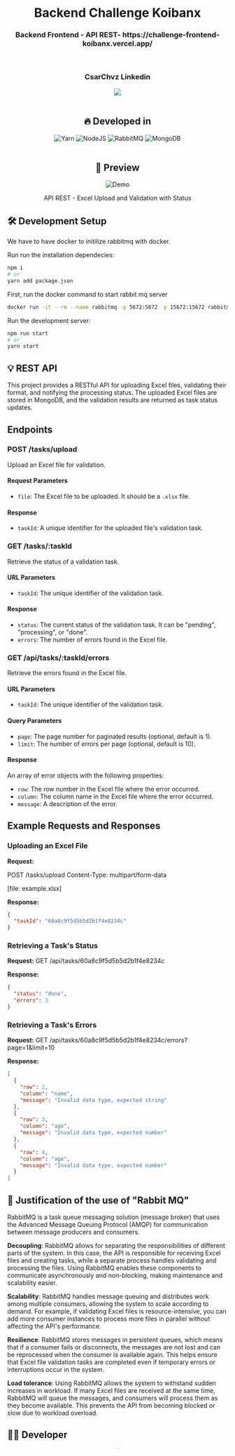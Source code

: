<div align="center">
  <h1>Backend Challenge Koibanx</h1>
  <h3>Backend Frontend - API REST- <a>https://challenge-frontend-koibanx.vercel.app/</a></h3>

<br />

<h3>CsarChvz Linkedin</h3> <a href="https://github.com/trpc/trpc/blob/main/LICENSE">
<a href="https://www.linkedin.com/in/csarchvz/" target="_blank"><img src="https://img.shields.io/badge/-LinkedIn-%230077B5?style=for-the-badge&logo=linkedin&logoColor=white" target="_blank"></a>
<br />
<br />

## 🔥 Developed in

![Yarn](https://img.shields.io/badge/yarn-%232C8EBB.svg?style=for-the-badge&logo=yarn&logoColor=white)
![NodeJS](https://img.shields.io/badge/node.js-6DA55F?style=for-the-badge&logo=node.js&logoColor=white)
![RabbitMQ](https://img.shields.io/badge/rabbitmq-%23FF6600.svg?&style=for-the-badge&logo=rabbitmq&logoColor=white)
![MongoDB](https://img.shields.io/badge/MongoDB-4EA94B?style=for-the-badge&logo=mongodb&logoColor=white)
<br />
<br />

## 🚀 Preview

  <figure>
    <img src="./gifChallenge.gif" alt="Demo" />
    <figcaption>
      <p align="center">
        API REST - Excel Upload and Validation with Status
      </p>
    </figcaption>
  </figure>
</div>

## 🛠 Development Setup

We have to have docker to initilize rabbitmq with docker.

Run run the installation dependecies:

```bash
npm i
# or
yarn add package.json
```

First, run the docker command to start rabbit mq server

```bash
docker run -it --rm --name rabbitmq -p 5672:5672 -p 15672:15672 rabbitmq:3.11-management
```

Run the development server:

```bash
npm run start
# or
yarn start

```

## 💡 REST API

This project provides a RESTful API for uploading Excel files, validating their format, and notifying the processing status. The uploaded Excel files are stored in MongoDB, and the validation results are returned as task status updates.

## Endpoints

### POST /tasks/upload

Upload an Excel file for validation.

#### Request Parameters

- `file`: The Excel file to be uploaded. It should be a `.xlsx` file.

#### Response

- `taskId`: A unique identifier for the uploaded file's validation task.

### GET /tasks/:taskId

Retrieve the status of a validation task.

#### URL Parameters

- `taskId`: The unique identifier of the validation task.

#### Response

- `status`: The current status of the validation task. It can be "pending", "processing", or "done".
- `errors`: The number of errors found in the Excel file.

### GET /api/tasks/:taskId/errors

Retrieve the errors found in the Excel file.

#### URL Parameters

- `taskId`: The unique identifier of the validation task.

#### Query Parameters

- `page`: The page number for paginated results (optional, default is 1).
- `limit`: The number of errors per page (optional, default is 10).

#### Response

An array of error objects with the following properties:

- `row`: The row number in the Excel file where the error occurred.
- `column`: The column name in the Excel file where the error occurred.
- `message`: A description of the error.

## Example Requests and Responses

### Uploading an Excel File

**Request:**

POST /tasks/upload
Content-Type: multipart/form-data

[file: example.xlsx]

**Response:**

```json
{
  "taskId": "60a8c9f5d5b5d2b1f4e8234c"
}
```

### Retrieving a Task's Status

**Request:**
GET /api/tasks/60a8c9f5d5b5d2b1f4e8234c

**Response:**

```json
{
  "status": "done",
  "errors": 3
}
```

### Retrieving a Task's Errors

**Request:**
GET /api/tasks/60a8c9f5d5b5d2b1f4e8234c/errors?page=1&limit=10

**Response:**

```json
[
  {
    "row": 2,
    "column": "name",
    "message": "Invalid data type, expected string"
  },
  {
    "row": 3,
    "column": "age",
    "message": "Invalid data type, expected number"
  },
  {
    "row": 4,
    "column": "age",
    "message": "Invalid data type, expected number"
  }
]
```

## 📝 Justification of the use of "Rabbit MQ"

<p>
RabbitMQ is a task queue messaging solution (message broker) that uses the Advanced Message Queuing Protocol (AMQP) for communication between message producers and consumers.

<strong>Decoupling</strong>: RabbitMQ allows for separating the responsibilities of different parts of the system. In this case, the API is responsible for receiving Excel files and creating tasks, while a separate process handles validating and processing the files. Using RabbitMQ enables these components to communicate asynchronously and non-blocking, making maintenance and scalability easier.

<strong>Scalability</strong>: RabbitMQ handles message queuing and distributes work among multiple consumers, allowing the system to scale according to demand. For example, if validating Excel files is resource-intensive, you can add more consumer instances to process more files in parallel without affecting the API's performance.

<strong>Resilience</strong>: RabbitMQ stores messages in persistent queues, which means that if a consumer fails or disconnects, the messages are not lost and can be reprocessed when the consumer is available again. This helps ensure that Excel file validation tasks are completed even if temporary errors or interruptions occur in the system.

<strong>Load tolerance</strong>: Using RabbitMQ allows the system to withstand sudden increases in workload. If many Excel files are received at the same time, RabbitMQ will queue the messages, and consumers will process them as they become available. This prevents the API from becoming blocked or slow due to workload overload.

</p>

## 🧑‍💻 Developer

  <figure>
    <div class="image-container">
    <img src="https://avatars.githubusercontent.com/u/79390377?v=4" alt="CsarChvz" style="width: 100%; height: auto; border-radius: 50%"/>

</div>
    <figcaption>
      <h1 align="center">
        César Chávez
      </h1>
    </figcaption>
  </figure>
```
